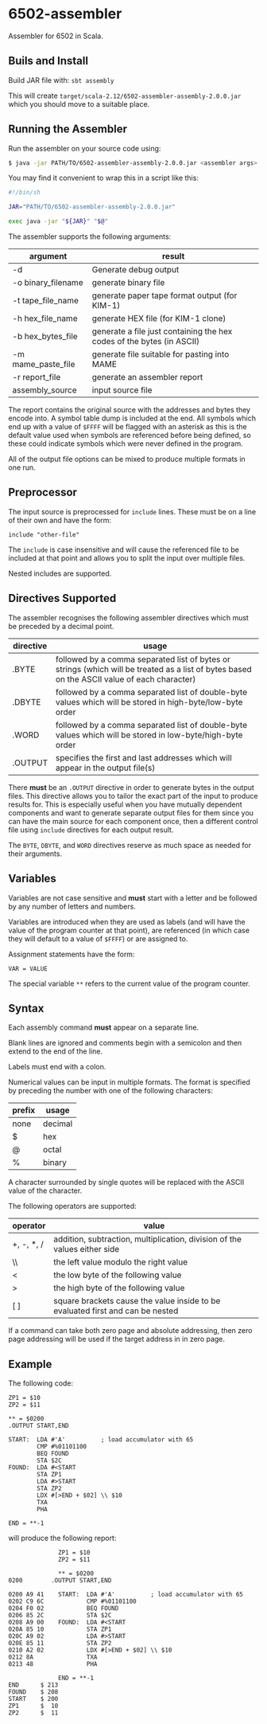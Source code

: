 # 6502-assembler

Assembler for 6502 in Scala.

## Buils and Install

Build JAR file with: `sbt assembly`

This will create `target/scala-2.12/6502-assembler-assembly-2.0.0.jar` which you should move to a suitable place.

## Running the Assembler

Run the assembler on your source code using:

```sh
$ java -jar PATH/TO/6502-assembler-assembly-2.0.0.jar <assembler args>
```

You may find it convenient to wrap this in a script like this:

```sh
#!/bin/sh

JAR="PATH/TO/6502-assembler-assembly-2.0.0.jar"

exec java -jar "${JAR}" "$@"
```

The assembler supports the following arguments:

argument | result
---------|---------
-d | Generate debug output
-o binary_filename | generate binary file
-t tape_file_name | generate paper tape format output (for KIM-1)
-h hex_file_name | generate HEX file (for KIM-1 clone)
-b hex_bytes_file | generate a file just containing the hex codes of the bytes (in ASCII)
-m mame_paste_file | generate file suitable for pasting into MAME
-r report_file | generate an assembler report
assembly_source | input source file

The report contains the original source with the addresses and bytes they encode into.  A symbol table dump is included at the end.  All symbols which end up with a value of `$FFFF` will be flagged with an asterisk as this is the default value used when symbols are referenced before being defined, so these could indicate symbols which were never defined in the program.

All of the output file options can be mixed to produce multiple formats in one run.

## Preprocessor

The input source is preprocessed for `include` lines.  These must be on a line of their own and have the form:

```
include "other-file"
```

The `include` is case insensitive and will cause the referenced file to be included at that point and allows you to split the input over multiple files.

Nested includes are supported.

## Directives Supported

The assembler recognises the following assembler directives which must be preceded by a decimal point.

directive | usage
----------|--------
.BYTE | followed by a comma separated list of bytes or strings (which will be treated as a list of bytes based on the ASCII value of each character)
.DBYTE | followed by a comma separated list of double-byte values which will be stored in high-byte/low-byte order
.WORD | followed by a comma separated list of double-byte values which will be stored in low-byte/high-byte order
.OUTPUT | specifies the first and last addresses which will appear in the output file(s)

There **must** be an `.OUTPUT` directive in order to generate bytes in the output files.  This directive allows you to tailor the exact part of the input to produce results for.  This is especially useful when you have mutually dependent components and want to generate separate output files for them since you can have the main source for each component once, then a different control file using `include` directives for each output result.

The `BYTE`, `DBYTE`, and `WORD` directives reserve as much space as needed for their arguments.

## Variables

Variables are not case sensitive and **must** start with a letter and be followed by any number of letters and numbers.

Variables are introduced when they are used as labels (and will have the value of the program counter at that point), are referenced (in which case they will default to a value of `$FFFF`) or are assigned to.

Assignment statements have the form:

```
VAR = VALUE
```

The special variable `**` refers to the current value of the program counter.

## Syntax

Each assembly command **must** appear on a separate line.

Blank lines are ignored and comments begin with a semicolon and then extend to the end of the line.

Labels must end with a colon.

Numerical values can be input in multiple formats.  The format is specified by preceding the number with one of the following characters:

prefix | usage
-------|-------
none | decimal
$ | hex
@ | octal
% | binary

A character surrounded by single quotes will be replaced with the ASCII value of the character.

The following operators are supported:

operator | value
---------|----------------
\+, \-, \*, / | addition, subtraction, multiplication, division of the values either side
\\\\ | the left value modulo the right value
< | the low byte of the following value
\> | the high byte of the following value
\[ \] | square brackets cause the value inside to be evaluated first and can be nested

If a command can take both zero page and absolute addressing, then zero page addressing will be used if the target address in in zero page.

## Example

The following code:

```
ZP1 = $10
ZP2 = $11

** = $0200
.OUTPUT START,END

START:  LDA #'A'          ; load accumulator with 65
        CMP #%01101100
        BEQ FOUND
        STA $2C
FOUND:  LDA #<START
        STA ZP1
        LDA #>START
        STA ZP2
        LDX #[>END + $02] \\ $10
        TXA
        PHA

END = **-1
```

will produce the following report:

```
              ZP1 = $10
              ZP2 = $11

              ** = $0200
0200        .OUTPUT START,END

0200 A9 41    START:  LDA #'A'          ; load accumulator with 65
0202 C9 6C            CMP #%01101100
0204 F0 02            BEQ FOUND
0206 85 2C            STA $2C
0208 A9 00    FOUND:  LDA #<START
020A 85 10            STA ZP1
020C A9 02            LDA #>START
020E 85 11            STA ZP2
0210 A2 02            LDX #[>END + $02] \\ $10
0212 8A               TXA
0213 48               PHA

              END = **-1
END      $ 213
FOUND    $ 208
START    $ 200
ZP1      $  10
ZP2      $  11
```
